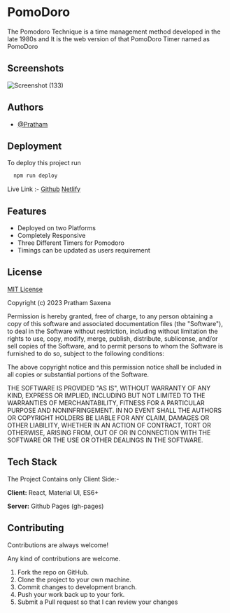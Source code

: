 
# PomoDoro  

The Pomodoro Technique is a time management method developed in the late 1980s and It is the web version of that PomoDoro Timer named as PomoDoro



## Screenshots

![Screenshot (133)](https://user-images.githubusercontent.com/94908262/220018472-7068538e-bc90-4bf5-b892-3446f41e1b4e.png)


## Authors

- [@Pratham](https://www.github.com/er-pratham)


## Deployment

To deploy this project run

```bash
  npm run deploy
```
Live Link :- [Github](https://er-pratham.github.io/PomoDoro/)
             [Netlify](https://glistening-cuchufli-8ac676.netlify.app) 


## Features

- Deployed on two Platforms
- Completely Responsive
- Three Different Timers for Pomodoro
- Timings can be updated as users requirement

## License

[MIT License](https://github.com/er-pratham/PomoDoro/blob/main/License.md)


Copyright (c) 2023 Pratham Saxena

Permission is hereby granted, free of charge, to any person obtaining a copy of this software and associated documentation files (the "Software"), to deal in the Software without restriction, including without limitation the rights to use, copy, modify, merge, publish, distribute, sublicense, and/or sell copies of the Software, and to permit persons to whom the Software is furnished to do so, subject to the following conditions:

The above copyright notice and this permission notice shall be included in all copies or substantial portions of the Software.

THE SOFTWARE IS PROVIDED "AS IS", WITHOUT WARRANTY OF ANY KIND, EXPRESS OR IMPLIED, INCLUDING BUT NOT LIMITED TO THE WARRANTIES OF MERCHANTABILITY, FITNESS FOR A PARTICULAR PURPOSE AND NONINFRINGEMENT. IN NO EVENT SHALL THE AUTHORS OR COPYRIGHT HOLDERS BE LIABLE FOR ANY CLAIM, DAMAGES OR OTHER LIABILITY, WHETHER IN AN ACTION OF CONTRACT, TORT OR OTHERWISE, ARISING FROM, OUT OF OR IN CONNECTION WITH THE SOFTWARE OR THE USE OR OTHER DEALINGS IN THE SOFTWARE.


## Tech Stack

The Project Contains only Client Side:-

 **Client:** React, Material UI, ES6+
 
  **Server:** Github Pages (gh-pages)


## Contributing

Contributions are always welcome!

Any kind of contributions are welcome.

1. Fork the repo on GitHub.
2. Clone the project to your own machine.
3. Commit changes to development branch.
4. Push your work back up to your fork.
5. Submit a Pull request so that I can review your changes

